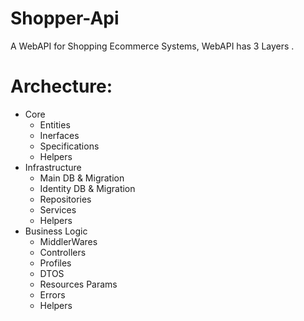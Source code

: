 # Shopper-Api
A WebAPI for  Shopping Ecommerce Systems, WebAPI has 3 Layers .

# Archecture:
- Core
  - Entities
  - Inerfaces
  - Specifications
  - Helpers
- Infrastructure
  - Main DB & Migration
  - Identity DB & Migration
  - Repositories
  - Services
  - Helpers
- Business Logic
  - MiddlerWares
  - Controllers
  - Profiles
  - DTOS
  - Resources Params
  - Errors
  - Helpers
